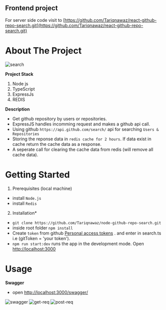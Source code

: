 ## Frontend project
For server side code visit to [https://github.com/Tariqnawaz/react-github-repo-search.git](https://github.com/Tariqnawaz/react-github-repo-search.git)

# About The Project
![search](https://user-images.githubusercontent.com/31206475/107151133-6ff22980-697a-11eb-9821-03132d7316cf.png)

**Project Stack**
1. Node js
2. TypeScript
3. ExpressJs
4. REDIS

**Description**
* Get github repository by users or repositories.
* ExpressJS handles incomming request and makes a github api call.
* Using github `https://api.github.com/search/` api for searching `Users & Repositories`
* Storing the reponse data in `redis cache for 2 hours`. If data exist in cache return the cache data as a response.
* A seperate call for clearing the cache data from redis (will remove all cache data).


# Getting Started

1. Prerequisites (local machine)  
* install `Node.js`
* install `Redis`

2. Installation*
* `git clone https://github.com/Tariqnawaz/node-github-repo-search.git`
* inside root folder `npm install`
* Create `token` from github [Personal access tokens](https://github.com/settings/tokens) .
  and enter in search.ts i.e (gitToken = 'your token').
* `npm run start:dev` runs the app in the development mode. Open [http://localhost:3000](http://localhost:3000)

# Usage
**Swagger**

* open [http://localhost:3000/swagger/](http://localhost:3000/swagger/)

![swagger](https://user-images.githubusercontent.com/31206475/107152000-0fb1b680-697f-11eb-89f7-07caaba4319b.png)
![get-req](https://user-images.githubusercontent.com/31206475/107151999-0f192000-697f-11eb-8a42-d2b1a7e54034.png)
![post-req](https://user-images.githubusercontent.com/31206475/107151996-0e808980-697f-11eb-877b-4a6b9561405e.png)



